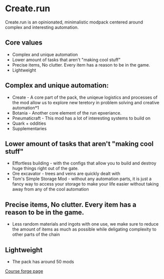 # Create.run

Create.run is an opinionated, minimalistic modpack centered around complex and interesting automation.

## Core values
* Complex and unique automation
* Lower amount of tasks that aren't "making cool stuff"
* Precise items, No clutter. Every item has a reason to be in the game.
* Lightweight


## Complex and unique automation:
* Create - A core part of the pack, the uniqeue logistics and processes of the mod allow us to explore new teretory in problem solving and creative automation*1
* Botania - Another core element of the run epxeriance.
* Pneumaticraft - This mod has a lot of interesting systems to build on
* Quark + oddities
* Supplementaries


## Lower amount of tasks that aren't "making cool stuff"
* Effortless building - with the configs that allow you to build and destroy huge things right out of the gate.
* Ore excavator - trees and veins are quickly dealt with
* Tom's Simple Storage Mod - without any automation parts, it is just a fancy way to access your storage to make your life easier without taking away from any of the cool automation


## Precise items, No clutter. Every item has a reason to be in the game.
* Less random materials and ingots with one use, we make sure to reduce the amount of items as much as possible while deligating complexity to other parts of the chain


## Lightweight
* The pack has around 50 mods






[Course forge page](https://www.curseforge.com/minecraft/modpacks/create-run)

